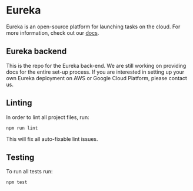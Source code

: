 # Eureka
Eureka is an open-source platform for launching tasks on the cloud. For more information, check out our [docs](https://github.com/alongalky/eureka-cli-node/blob/master/docs/intro.MD).

## Eureka backend
This is the repo for the Eureka back-end. We are still working on providing docs for the entire set-up process. If you are interested in setting up your own Eureka deployment on AWS or Google Cloud Platform, please contact us.

## Linting
In order to lint all project files, run:
```SHELL
npm run lint
```
This will  fix all auto-fixable lint issues.

## Testing
To run all tests run:
```
npm test
```
